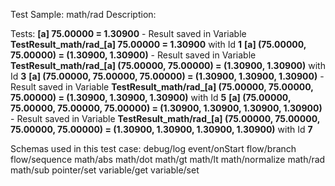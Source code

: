 Test Sample: math/rad
Description: 

Tests:
	**[a] 75.00000 = 1.30900** - Result saved in Variable **TestResult_math/rad_[a] 75.00000 = 1.30900** with Id **1**
	**[a] (75.00000, 75.00000) = (1.30900, 1.30900)** - Result saved in Variable **TestResult_math/rad_[a] (75.00000, 75.00000) = (1.30900, 1.30900)** with Id **3**
	**[a] (75.00000, 75.00000, 75.00000) = (1.30900, 1.30900, 1.30900)** - Result saved in Variable **TestResult_math/rad_[a] (75.00000, 75.00000, 75.00000) = (1.30900, 1.30900, 1.30900)** with Id **5**
	**[a] (75.00000, 75.00000, 75.00000, 75.00000) = (1.30900, 1.30900, 1.30900, 1.30900)** - Result saved in Variable **TestResult_math/rad_[a] (75.00000, 75.00000, 75.00000, 75.00000) = (1.30900, 1.30900, 1.30900, 1.30900)** with Id **7**

Schemas used in this test case:
	debug/log
	event/onStart
	flow/branch
	flow/sequence
	math/abs
	math/dot
	math/gt
	math/lt
	math/normalize
	math/rad
	math/sub
	pointer/set
	variable/get
	variable/set
